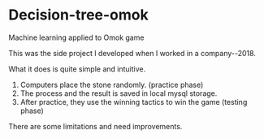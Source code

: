 # Decision-tree-omok
Machine learning applied to Omok game

This was the side project I developed when I worked in a company--2018.  

What it does is quite simple and intuitive. 

1. Computers place the stone randomly. (practice phase)
2. The process and the result is saved in local mysql storage. 
3. After practice, they use the winning tactics to win the game (testing phase)


There are some limitations and need improvements.
